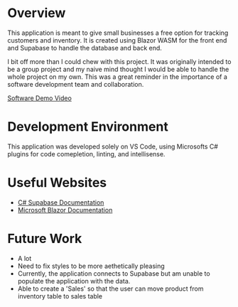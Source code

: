# Overview
This application is meant to give small businesses a free option for tracking customers and inventory. It is created using Blazor WASM for the front end and Supabase to handle the database and back end. 

I bit off more than I could chew with this project. It was originally intended to be a group project and my naive mind thought I would be able to handle the whole project on my own. This was a great reminder in the importance of a software development team and collaboration. 

[Software Demo Video]()

# Development Environment

This application was developed solely on VS Code, using Microsofts C# plugins for code comepletion, linting, and intellisense. 

# Useful Websites

- [C# Supabase Documentation](https://github.com/supabase-community/supabase-csharp)
- [Microsoft Blazor Documentation](https://learn.microsoft.com/en-us/aspnet/core/blazor/?view=aspnetcore-8.0)

# Future Work

- A lot
- Need to fix styles to be more aethetically pleasing
- Currently, the application connects to Supabase but am unable to populate the application with the data. 
- Able to create a 'Sales' so that the user can move product from inventory table to sales table
